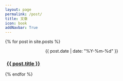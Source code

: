 ```yaml
---
layout: page
permalink: /post/
title: 文章
icon: book
addNavbar: True
---
```

<!-- 文章列表 -->
<div class="container">
    <div class="row" id="posts">
        {% for post in site.posts %}
        <div class="col-md-12 col-sm-12 col-xs-12">
            <div class="panel panel-{% if post.style %}{{ post.style }}{% else %}{{ 'default' }}{% endif %}">
                <div class="panel-heading">
                    <div class="media">
                        <div class="pull-left" align="center">
                            <p class="text-{% if post.style %}{{ post.style }}{% else %}{{ "muted" }}{% endif %}">{{ post.date | date: "%Y-%m-%d" }}</p>
                        </div>
                        <div class="media-body text-{% if post.style %}{{ post.style }}{% else %}{{ "muted" }}{% endif %}" style="padding-left: 5px;">
                            <h3 class="panel-title"><span class="glyphicon glyphicon-file"></span> <a href="{{ post.url }}">{{ post.title }}</a></h3>
                        </div>
                    </div>
                </div>
            </div>
        </div>
        {% endfor %}
    </div>
</div>